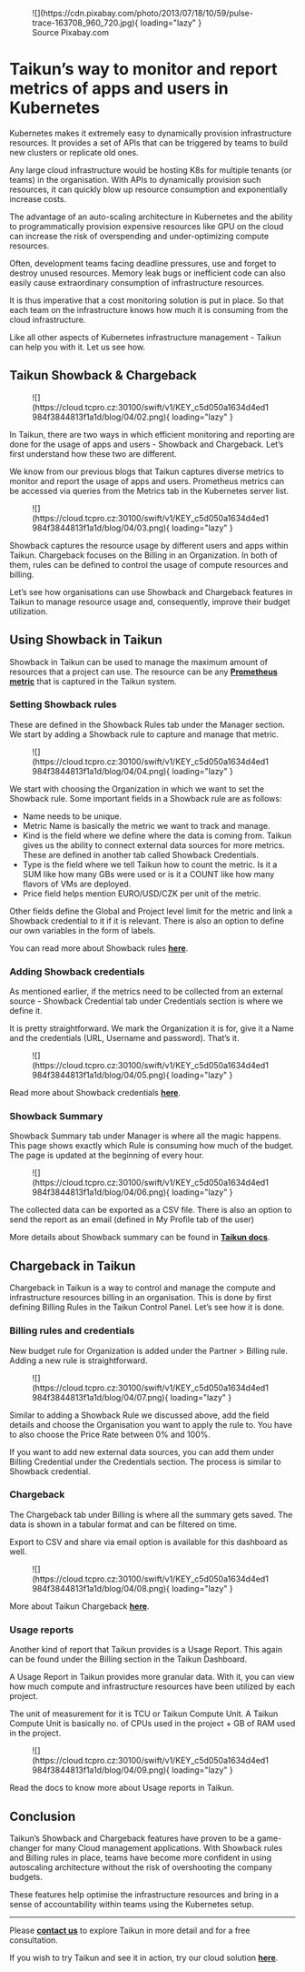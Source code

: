 <figure markdown>
  ![](https://cdn.pixabay.com/photo/2013/07/18/10/59/pulse-trace-163708_960_720.jpg){ loading="lazy" }
  <figcaption>Source Pixabay.com</figcaption>
</figure>

# **Taikun’s way to monitor and report metrics of apps and users in Kubernetes**

Kubernetes makes it extremely easy to dynamically provision infrastructure resources. It provides a set of APIs that can be triggered by teams to build new clusters or replicate old ones. 

Any large cloud infrastructure would be hosting K8s for multiple tenants (or teams) in the organisation. With APIs to dynamically provision such resources, it can quickly blow up resource consumption and exponentially increase costs. 

The advantage of an auto-scaling architecture in Kubernetes and the ability to programmatically provision expensive resources like GPU on the cloud can increase the risk of overspending and under-optimizing compute resources.

Often, development teams facing deadline pressures, use and forget to destroy unused resources. Memory leak bugs or inefficient code can also easily cause extraordinary consumption of infrastructure resources. 

It is thus imperative that a cost monitoring solution is put in place. So that each team on the infrastructure knows how much it is consuming from the cloud infrastructure. 

Like all other aspects of Kubernetes infrastructure management - Taikun can help you with it. Let us see how.

## **Taikun Showback & Chargeback**

<figure markdown>
  ![](https://cloud.tcpro.cz:30100/swift/v1/KEY_c5d050a1634d4ed1984f3844813f1a1d/blog/04/02.png){ loading="lazy" }
  <figcaption></figcaption>
</figure>


In Taikun, there are two ways in which efficient monitoring and reporting are done for the usage of apps and users - Showback and Chargeback. Let’s first understand how these two are different. 

We know from our previous blogs that Taikun captures diverse metrics to monitor and report the usage of apps and users. Prometheus metrics can be accessed via queries from the Metrics tab in the Kubernetes server list.

<figure markdown>
  ![](https://cloud.tcpro.cz:30100/swift/v1/KEY_c5d050a1634d4ed1984f3844813f1a1d/blog/04/03.png){ loading="lazy" }
  <figcaption></figcaption>
</figure>


Showback captures the resource usage by different users and apps within Taikun. Chargeback focuses on the Billing in an Organization. In both of them, rules can be defined to control the usage of compute resources and billing. 

Let’s see how organisations can use Showback and Chargeback features in Taikun to manage resource usage and, consequently, improve their budget utilization.
## **Using Showback in Taikun**
Showback in Taikun can be used to manage the maximum amount of resources that a project can use. The resource can be any [**Prometheus metric**](https://docs.taikun.cloud/partner/billing-rules/?h=prometheus#new-rule) that is captured in the Taikun system.
### Setting Showback rules
These are defined in the Showback Rules tab under the Manager section. We start by adding a Showback rule to capture and manage that metric. 
<figure markdown>
  ![](https://cloud.tcpro.cz:30100/swift/v1/KEY_c5d050a1634d4ed1984f3844813f1a1d/blog/04/04.png){ loading="lazy" }
  <figcaption></figcaption>
</figure>



We start with choosing the Organization in which we want to set the Showback rule. Some important fields in a Showback rule are as follows: 

* Name needs to be unique. 
* Metric Name is basically the metric we want to track and manage. 
* Kind is the field where we define where the data is coming from. Taikun gives us the ability to connect external data sources for more metrics. These are defined in another tab called Showback Credentials.
* Type is the field where we tell Taikun how to count the metric. Is it a SUM like how many GBs were used or is it a COUNT like how many flavors of VMs are deployed. 
* Price field helps mention EURO/USD/CZK per unit of the metric. 

Other fields define the Global and Project level limit for the metric and link a Showback credential to it if it is relevant. There is also an option to define our own variables in the form of labels.

You can read more about Showback rules [**here**](https://docs.taikun.cloud/partner/billing-rules/?h=prometheus#new-rule).

### **Adding Showback credentials**
As mentioned earlier, if the metrics need to be collected from an external source - Showback Credential tab under Credentials section is where we define it.

It is pretty straightforward. We mark the Organization it is for, give it a Name and the credentials (URL, Username and password). That’s it.

<figure markdown>
  ![](https://cloud.tcpro.cz:30100/swift/v1/KEY_c5d050a1634d4ed1984f3844813f1a1d/blog/04/05.png){ loading="lazy" }
  <figcaption></figcaption>
</figure>


Read more about Showback credentials [**here**](https://docs.taikun.cloud/manager/showback-credentials/?h=show+cre).

### Showback Summary
Showback Summary tab under Manager is where all the magic happens. This page shows exactly which Rule is consuming how much of the budget. The page is updated at the beginning of every hour.

<figure markdown>
  ![](https://cloud.tcpro.cz:30100/swift/v1/KEY_c5d050a1634d4ed1984f3844813f1a1d/blog/04/06.png){ loading="lazy" }
  <figcaption></figcaption>
</figure>


The collected data can be exported as a CSV file. There is also an option to send the report as an email (defined in My Profile tab of the user)

More details about Showback summary can be found in [**Taikun docs**](https://docs.taikun.cloud/partner/showback-summary/?h=show+s).
## **Chargeback in Taikun**
Chargeback in Taikun is a way to control and manage the compute and infrastructure resources billing in an organisation. This is done by first defining Billing Rules in the Taikun Control Panel. Let’s see how it is done.
### Billing rules and credentials
New budget rule for Organization is added under the Partner > Billing rule. Adding a new rule is straightforward. 
<figure markdown>
  ![](https://cloud.tcpro.cz:30100/swift/v1/KEY_c5d050a1634d4ed1984f3844813f1a1d/blog/04/07.png){ loading="lazy" }
  <figcaption></figcaption>
</figure>

Similar to adding a Showback Rule we discussed above, add the field details and choose the Organisation you want to apply the rule to. You have to also choose the Price Rate between 0% and 100%. 

If you want to add new external data sources, you can add them under Billing Credential under the Credentials section. The process is similar to Showback credential.

### Chargeback
The Chargeback tab under Billing is where all the summary gets saved. The data is shown in a tabular format and can be filtered on time.

Export to CSV and share via email option is available for this dashboard as well.

<figure markdown>
  ![](https://cloud.tcpro.cz:30100/swift/v1/KEY_c5d050a1634d4ed1984f3844813f1a1d/blog/04/08.png){ loading="lazy" }
  <figcaption></figcaption>
</figure>



More about Taikun Chargeback [**here**](https://docs.taikun.cloud/manager/chargeback).

### Usage reports
Another kind of report that Taikun provides is a Usage Report. This again can be found under the Billing section in the Taikun Dashboard.

A Usage Report in Taikun provides more granular data. With it, you can view how much compute and infrastructure resources have been utilized by each project. 

The unit of measurement for it is TCU or Taikun Compute Unit. A Taikun Compute Unit is basically no. of CPUs used in the project + GB of RAM used in the project.

<figure markdown>
  ![](https://cloud.tcpro.cz:30100/swift/v1/KEY_c5d050a1634d4ed1984f3844813f1a1d/blog/04/09.png){ loading="lazy" }
  <figcaption></figcaption>
</figure>

Read the docs to know more about Usage reports in Taikun.

## **Conclusion**
Taikun’s Showback and Chargeback features have proven to be a game-changer for many Cloud management applications. With Showback rules and Billing rules in place, teams have become more confident in using autoscaling architecture without the risk of overshooting the company budgets.

These features help optimise the infrastructure resources and bring in a sense of accountability within teams using the Kubernetes setup.
___

Please [**contact us**](mailto:info@itera.io) to explore Taikun in more detail and for a free consultation.


If you wish to try Taikun and see it in action, try our cloud solution [**here**](https://taikun.cloud). 

